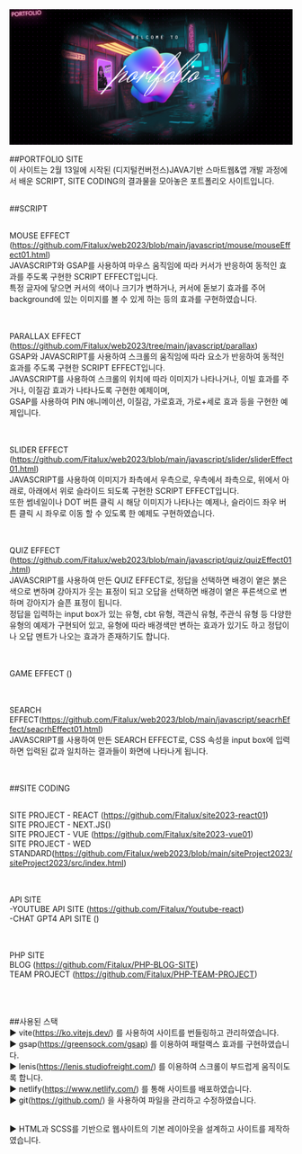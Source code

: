 
<img src="https://github.com/Fitalux/Portfolio/blob/main/src/assets/image/main.png" />

##PORTFOLIO SITE<br>
이 사이트는 2월 13일에 시작된 (디지털컨버전스)JAVA기반 스마트웹&앱 개발 과정에서 배운 SCRIPT, SITE CODING의 결과물을 모아놓은 포트폴리오 사이트입니다.<br><br>

##SCRIPT<br><br>

MOUSE EFFECT (https://github.com/Fitalux/web2023/blob/main/javascript/mouse/mouseEffect01.html)<br>
JAVASCRIPT와 GSAP를 사용하여 마우스 움직임에 따라 커서가 반응하여 동적인 효과를 주도록 구현한 SCRIPT EFFECT입니다.<br>
특정 글자에 닿으면 커서의 색이나 크기가 변하거나, 커서에 돋보기 효과를 주어 background에 있는 이미지를 볼 수 있게 하는 등의 효과를 구현하였습니다.<br><br><br>


PARALLAX EFFECT (https://github.com/Fitalux/web2023/tree/main/javascript/parallax)<br>
GSAP와 JAVASCRIPT를 사용하여 스크롤의 움직임에 따라 요소가 반응하여 동적인 효과를 주도록 구현한 SCRIPT EFFECT입니다.<br>
JAVASCRIPT를 사용하여 스크롤의 위치에 따라 이미지가 나타나거나, 이빌 효과를 주거나, 이질감 효과가 나타나도록 구현한 예제이며,<br>
GSAP를 사용하여 PIN 애니메이션, 이질감, 가로효과, 가로+세로 효과 등을 구현한 예제입니다.<br><br><br>


SLIDER EFFECT (https://github.com/Fitalux/web2023/blob/main/javascript/slider/sliderEffect01.html)<br>
JAVASCRIPT를 사용하여 이미지가 좌측에서 우측으로, 우측에서 좌측으로, 위에서 아래로, 아래에서 위로 슬라이드 되도록 구현한 SCRIPT EFFECT입니다.<br>
또한 썸네일이나 DOT 버튼 클릭 시 해당 이미지가 나타나는 예제나, 슬라이드 좌우 버튼 클릭 시 좌우로 이동 할 수 있도록 한 예제도 구현하였습니다.<br><br><br>


QUIZ EFFECT (https://github.com/Fitalux/web2023/blob/main/javascript/quiz/quizEffect01.html)<br>
JAVASCRIPT를 사용하여 만든 QUIZ EFFECT로, 정답을 선택하면 배경이 옅은 붉은색으로 변하며 강아지가 웃는 표정이 되고 오답을 선택하면 배경이 옅은 푸른색으로 변하며 강아지가 슬픈 표정이 됩니다.<br>
정답을 입력하는 input box가 있는 유형, cbt 유형, 객관식 유형, 주관식 유형 등 다양한 유형의 예제가 구현되어 있고, 유형에 따라 배경색만 변하는 효과가 있기도 하고 정답이나 오답 멘트가 나오는 효과가 존재하기도 합니다.<br><br><br>

GAME EFFECT ()<br><br><br>

SEARCH EFFECT(https://github.com/Fitalux/web2023/blob/main/javascript/seacrhEffect/seacrhEffect01.html)<br>
JAVASCRIPT를 사용하여 만든 SEARCH EFFECT로, CSS 속성을 input box에 입력하면 입력된 값과 일치하는 결과들이 화면에 나타나게 됩니다.<br><br><br>



##SITE CODING<br><br>

SITE PROJECT - REACT (https://github.com/Fitalux/site2023-react01)<br>
SITE PROJECT - NEXT.JS()<br>
SITE PROJECT - VUE (https://github.com/Fitalux/site2023-vue01)<br>
SITE PROJECT - WED STANDARD(https://github.com/Fitalux/web2023/blob/main/siteProject2023/siteProject2023/src/index.html)<br><br><br>

API SITE<br>
-YOUTUBE API SITE (https://github.com/Fitalux/Youtube-react)<br>
-CHAT GPT4 API SITE ()<br><br><br>


PHP SITE<br>
BLOG (https://github.com/Fitalux/PHP-BLOG-SITE)<br>
TEAM PROJECT (https://github.com/Fitalux/PHP-TEAM-PROJECT)<br><br><br><br>



##사용된 스택<br>
▶ vite(https://ko.vitejs.dev/) 를 사용하여 사이트를 번들링하고 관리하였습니다.<br>
▶ gsap(https://greensock.com/gsap) 를 이용하여 패럴랙스 효과를 구현하였습니다.<br>
▶ lenis(https://lenis.studiofreight.com/) 를 이용하여 스크롤이 부드럽게 움직이도록 합니다.<br>
▶ netlify(https://www.netlify.com/) 를 통해 사이트를 배포하였습니다.<br>
▶ git(https://github.com/) 을 사용하여 파일을 관리하고 수정하였습니다.<br><br>

▶ HTML과 SCSS를 기반으로 웹사이트의 기본 레이아웃을 설계하고 사이트를 제작하였습니다.<br>
